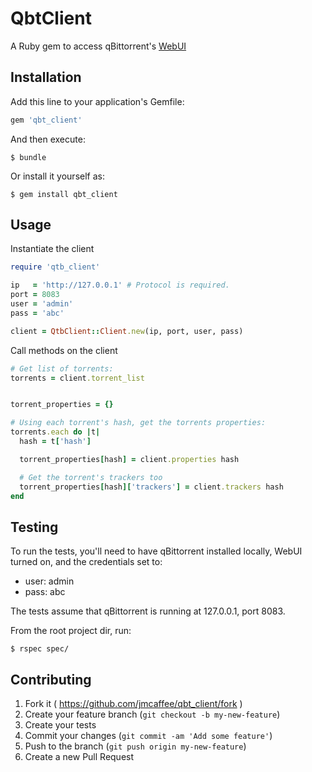 # QbtClient

A Ruby gem to access qBittorrent's [WebUI](https://github.com/qbittorrent/qBittorrent/wiki/WebUI-API-Documentation)

## Installation

Add this line to your application's Gemfile:

```ruby
gem 'qbt_client'
```

And then execute:

    $ bundle

Or install it yourself as:

    $ gem install qbt_client

## Usage

Instantiate the client

```ruby
require 'qtb_client'

ip   = 'http://127.0.0.1' # Protocol is required.
port = 8083
user = 'admin'
pass = 'abc'

client = QtbClient::Client.new(ip, port, user, pass)
```

Call methods on the client

```ruby
# Get list of torrents:
torrents = client.torrent_list


torrent_properties = {}

# Using each torrent's hash, get the torrents properties:
torrents.each do |t|
  hash = t['hash']

  torrent_properties[hash] = client.properties hash

  # Get the torrent's trackers too
  torrent_properties[hash]['trackers'] = client.trackers hash
end
```

## Testing

To run the tests, you'll need to have qBittorrent installed locally, WebUI
turned on, and the credentials set to:

- user: admin
- pass: abc

The tests assume that qBittorrent is running at 127.0.0.1, port 8083.

From the root project dir, run:

    $ rspec spec/

## Contributing

1. Fork it ( https://github.com/jmcaffee/qbt_client/fork )
2. Create your feature branch (`git checkout -b my-new-feature`)
3. Create your tests
4. Commit your changes (`git commit -am 'Add some feature'`)
5. Push to the branch (`git push origin my-new-feature`)
6. Create a new Pull Request

